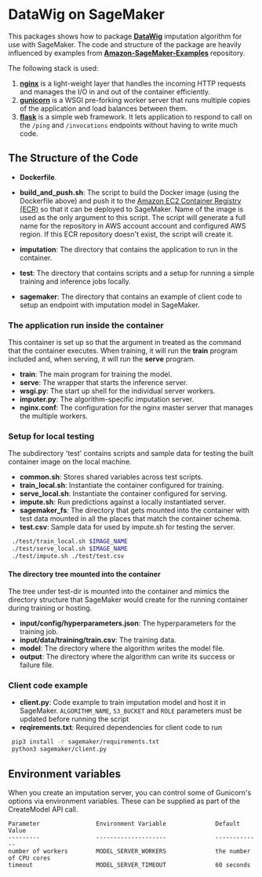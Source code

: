 # DataWig on SageMaker

This packages shows how to package __[DataWig][datawig]__ imputation algorithm for use with SageMaker. The code and structure of the package are heavily influenced by examples from  __[Amazon-SageMaker-Examples][asm]__ repository.

The following stack is used:

1. __[nginx][nginx]__ is a light-weight layer that handles the incoming HTTP requests and manages the I/O in and out of the container efficiently.
2. __[gunicorn][gunicorn]__ is a WSGI pre-forking worker server that runs multiple copies of the application and load balances between them.
3. __[flask][flask]__ is a simple web framework. It lets application to respond to call on the `/ping` and `/invocations` endpoints without having to write much code.

## The Structure of the Code

* __Dockerfile__.

* __build\_and\_push.sh__: The script to build the Docker image (using the Dockerfile above) and push it to the [Amazon EC2 Container Registry (ECR)][ecr] so that it can be deployed to SageMaker. Name of the image is used as the only argument to this script. The script will generate a full name for the repository in AWS account account and configured AWS region. If this ECR repository doesn't exist, the script will create it.

* __imputation__: The directory that contains the application to run in the container.

* __test__: The directory that contains scripts and a setup for running a simple training and inference jobs locally.

* __sagemaker__: The directory that contains an example of client code to setup an endpoint with imputation model in SageMaker.

### The application run inside the container

This container is set up so that the argument in treated as the command that the container executes. When training, it will run the __train__ program included and, when serving, it will run the __serve__ program.

* __train__: The main program for training the model.
* __serve__: The wrapper that starts the inference server. 
* __wsgi.py__: The start up shell for the individual server workers.
* __imputer.py__: The algorithm-specific imputation server. 
* __nginx.conf__: The configuration for the nginx master server that manages the multiple workers.

### Setup for local testing

The subdirectory 'test' contains scripts and sample data for testing the built container image on the local machine. 

* __common.sh__: Stores shared variables across test scripts.
* __train_local.sh__: Instantiate the container configured for training.
* __serve_local.sh__: Instantiate the container configured for serving.
* __impute.sh__: Run predictions against a locally instantiated server.
* __sagemaker_fs__: The directory that gets mounted into the container with test data mounted in all the places that match the container schema.
* __test.csv__: Sample data for used by impute.sh for testing the server.

```bash
 ./test/train_local.sh $IMAGE_NAME 
 ./test/serve_local.sh $IMAGE_NAME 
 ./test/impute.sh ./test/test.csv
```

#### The directory tree mounted into the container

The tree under test-dir is mounted into the container and mimics the directory structure that SageMaker would create for the running container during training or hosting.

* __input/config/hyperparameters.json__: The hyperparameters for the training job.
* __input/data/training/train.csv__: The training data.
* __model__: The directory where the algorithm writes the model file.
* __output__: The directory where the algorithm can write its success or failure file.

### Client code example 

* __client.py__:  Code example to train imputation model and host it in SageMaker. `ALGORITHM_NAME`, `S3_BUCKET` and `ROLE` parameters must be updated before running the script 
* __reqirements.txt__: Required dependencies for client code to run

```bash
 pip3 install -r sagemaker/requirements.txt
 python3 sagemaker/client.py
```

## Environment variables

When you create an imputation server, you can control some of Gunicorn's options via environment variables. These
can be supplied as part of the CreateModel API call.

    Parameter                Environment Variable              Default Value
    ---------                --------------------              -------------
    number of workers        MODEL_SERVER_WORKERS              the number of CPU cores
    timeout                  MODEL_SERVER_TIMEOUT              60 seconds


[ecr]: https://aws.amazon.com/ecr/ "ECR Home Page"
[nginx]: http://nginx.org/
[gunicorn]: http://gunicorn.org/
[flask]: http://flask.pocoo.org/
[datawig]: https://github.com/awslabs/datawig
[asm]: https://github.com/awslabs/amazon-sagemaker-examples/tree/master/advanced_functionality
